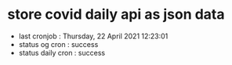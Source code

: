 # store covid daily api as json data

- last cronjob : Thursday, 22 April 2021 12:23:01
- status og cron : success
- status daily cron : success
      
      